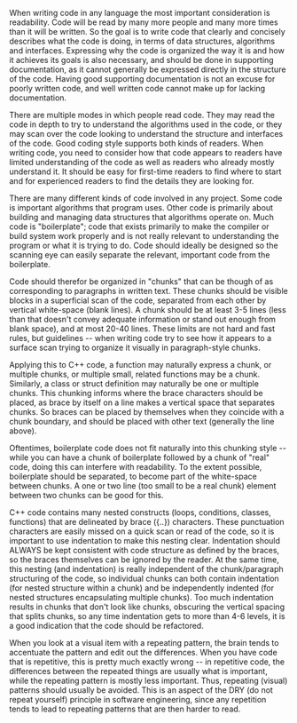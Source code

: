 When writing code in any language the most important consideration is
readability.  Code will be read by many more people and many more times
than it will be written.  So the goal is to write code that clearly and
concisely describes what the code is doing, in terms of data structures,
algorithms and interfaces.  Expressing why the code is organized the way
it is and how it achieves its goals is also necessary, and should be done
in supporting documentation, as it cannot generally be expressed directly
in the structure of the code.  Having good supporting documentation is
not an excuse for poorly written code, and well written code cannot make
up for lacking documentation.

There are multiple modes in which people read code.  They may read the code
in depth to try to understand the algorithms used in the code, or they may
scan over the code looking to understand the structure and interfaces of
the code.  Good coding style supports both kinds of readers.  When writing
code, you need to consider how that code appears to readers have limited
understanding of the code as well as readers who already mostly understand
it.  It should be easy for first-time readers to find where to start and
for experienced readers to find the details they are looking for.

There are many different kinds of code involved in any project.  Some code
is important algorithms that program uses.  Other code is primarily about
building and managing data structures that algorithms operate on.  Much
code is "boilerplate"; code that exists primarily to make the compiler or
build system work properly and is not really relevant to understanding
the program or what it is trying to do.  Code should ideally be designed
so the scanning eye can easily separate the relevant, important code
from the boilerplate.

Code should therefor be organized in "chunks" that can be though of as
corresponding to paragraphs in written text.  These chunks should be
visible blocks in a superficial scan of the code, separated from each
other by vertical white-space (blank lines).  A chunk should be at least
3-5 lines (less than that doesn't convey adequate information or stand
out enough from blank space), and at most 20-40 lines.  These limits are
not hard and fast rules, but guidelines -- when writing code try to see
how it appears to a surface scan trying to organize it visually in
paragraph-style chunks.

Applying this to C++ code, a function may naturally express a chunk,
or multiple chunks, or multiple small, related functions may be a chunk.
Similarly, a class or struct definition may naturally be one or multiple
chunks.  This chunking informs where the brace characters should be placed,
as brace by itself on a line makes a vertical space that separates chunks.
So braces can be placed by themselves when they coincide with a chunk
boundary, and should be placed with other text (generally the line above).

Oftentimes, boilerplate code does not fit naturally into this chunking
style -- while you can have a chunk of boilerplate followed by a chunk
of "real" code, doing this can interfere with readability.  To the
extent possible, boilerplate should be separated, to become part of the
white-space between chunks.  A one or two line (too small to be a real
chunk) element between two chunks can be good for this.

C++ code contains many nested constructs (loops, conditions, classes,
functions) that are delineated by brace ({..}) characters.  These
punctuation characters are easily missed on a quick scan or read of the
code, so it is important to use indentation to make this nesting clear.
Indentation should ALWAYS be kept consistent with code structure as defined
by the braces, so the braces themselves can be ignored by the reader.  At
the same time, this nesting (and indentation) is really independent of
the chunk/paragraph structuring of the code, so individual chunks can
both contain indentation (for nested structure within a chunk) and be
independently indented (for nested structures encapsulating multiple
chunks).  Too much indentation results in chunks that don't look like
chunks, obscuring the vertical spacing that splits chunks, so any time
indentation gets to more than 4-6 levels, it is a good indication that
the code should be refactored.

When you look at a visual item with a repeating pattern, the brain tends
to accentuate the pattern and edit out the differences.  When you have
code that is repetitive, this is pretty much exactly wrong -- in repetitive
code, the differences between the repeated things are usually what is
important, while the repeating pattern is mostly less important.  Thus,
repeating (visual) patterns should usually be avoided.  This is an aspect
of the DRY (do not repeat yourself) principle in software engineering,
since any repetition tends to lead to repeating patterns that are then
harder to read.
